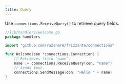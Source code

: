 ```yaml
---
title: Query
---
```


Use `connections.ReceiveQuery()` to retrieve query fields.

```go
//lib/handlers/welcome.go
package handlers

import "github.com/razshare/frizzante/connections"

func Welcome(con *connections.Connection) {
    // Retrieves field "name".
    name := connections.ReceiveQuery(con, "name")
    // Sends text.
    connections.SendMessage(con, "Hello " + name)
}
```